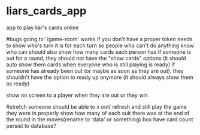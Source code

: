 # liars_cards_app
app to play liar's cards online

#bugs
going to '/game-room' works if you don't have a proper token
needs to show who's turn it is for each turn so people who can't do anything know who can
should also show how many cards each person has
if someone is out for a round, they should not have the "show cards" options (it should auto show them cards when everyone who is still playing is ready)
if someone has already been out (or maybe as soon as they are out), they shouldn't have the option to ready up anymore (it should always show them as ready)

show on screen to a player when they are out or they win

#stretch
someone should be able to x out/ refresh and still play the game they were in properly
show how many of each suit there was at the end of the round in the moves(rename to 'data' or something) box
have card count persist to database?